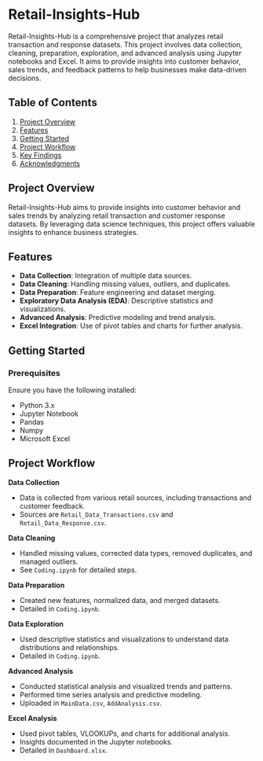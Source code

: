 # Retail-Insights-Hub

Retail-Insights-Hub is a comprehensive project that analyzes retail transaction and response datasets. This project involves data collection, cleaning, preparation, exploration, and advanced analysis using Jupyter notebooks and Excel. It aims to provide insights into customer behavior, sales trends, and feedback patterns to help businesses make data-driven decisions.

## Table of Contents
1. [Project Overview](#project-overview)
2. [Features](#features)
3. [Getting Started](#getting-started)
4. [Project Workflow](#project-workflow)
5. [Key Findings](#key-findings)
6. [Acknowledgments](#acknowledgments)

## Project Overview

Retail-Insights-Hub aims to provide insights into customer behavior and sales trends by analyzing retail transaction and customer response datasets. By leveraging data science techniques, this project offers valuable insights to enhance business strategies.

## Features

- **Data Collection**: Integration of multiple data sources.
- **Data Cleaning**: Handling missing values, outliers, and duplicates.
- **Data Preparation**: Feature engineering and dataset merging.
- **Exploratory Data Analysis (EDA)**: Descriptive statistics and visualizations.
- **Advanced Analysis**: Predictive modeling and trend analysis.
- **Excel Integration**: Use of pivot tables and charts for further analysis.

## Getting Started

### Prerequisites

Ensure you have the following installed:
- Python 3.x
- Jupyter Notebook
- Pandas
- Numpy
- Microsoft Excel

## Project Workflow

**Data Collection**

- Data is collected from various retail sources, including transactions and customer feedback.
- Sources are `Retail_Data_Transactions.csv` and `Retail_Data_Response.csv`.

**Data Cleaning**

- Handled missing values, corrected data types, removed duplicates, and managed outliers.
- See `Coding.ipynb` for detailed steps.

**Data Preparation**

- Created new features, normalized data, and merged datasets.
- Detailed in `Coding.ipynb`.

**Data Exploration**

- Used descriptive statistics and visualizations to understand data distributions and relationships.
- Detailed in `Coding.ipynb`.

**Advanced Analysis**

- Conducted statistical analysis and visualized trends and patterns.
- Performed time series analysis and predictive modeling.
- Uploaded in `MainData.csv`, `AddAnalysis.csv`.

**Excel Analysis**

- Used pivot tables, VLOOKUPs, and charts for additional analysis.
- Insights documented in the Jupyter notebooks.
- Detailed in `DashBoard.xlsx`.


